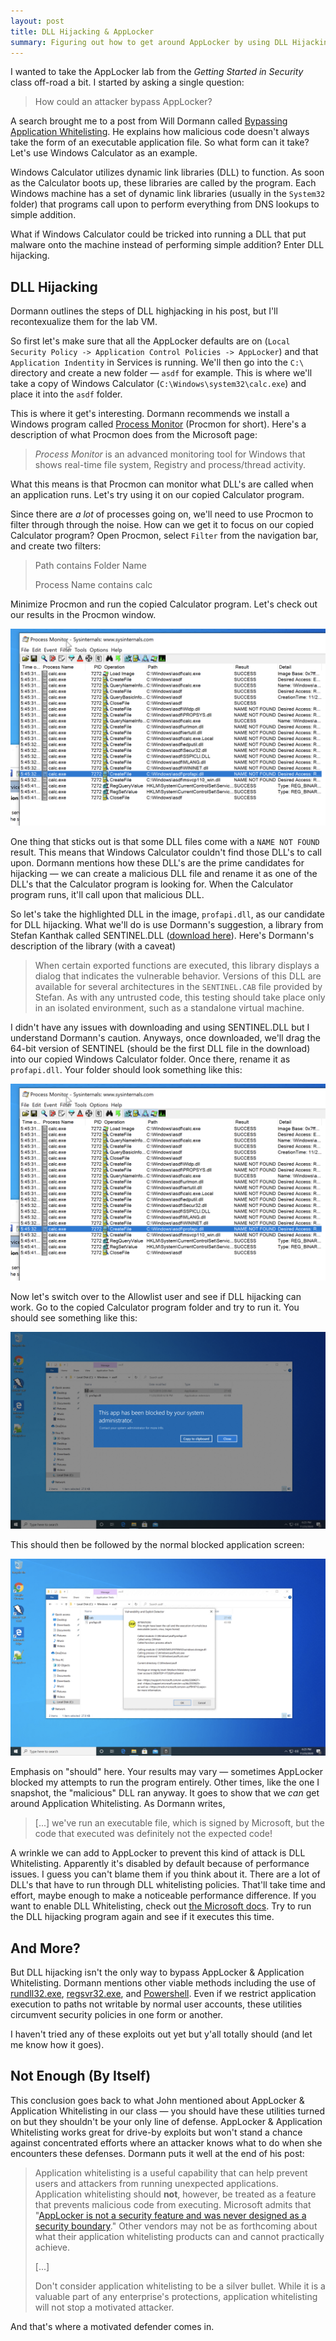 ```yaml
---
layout: post
title: DLL Hijacking & AppLocker
summary: Figuring out how to get around AppLocker by using DLL Hijacking.
---
```


I wanted to take the AppLocker lab from the *Getting Started in Security* class off-road a bit. I started by asking a single question:

> How could an attacker bypass AppLocker?

A search brought me to a post from Will Dormann called [Bypassing Application Whitelisting](https://insights.sei.cmu.edu/cert/2016/06/bypassing-application-whitelisting.html). He explains how malicious code doesn't always take the form of an executable application file. So what form can it take? Let's use Windows Calculator as an example.

Windows Calculator utilizes dynamic link libraries (DLL) to function. As soon as the Calculator boots up, these libraries are called by the program. Each Windows machine has a set of dynamic link libraries (usually in the `System32` folder) that programs call upon to perform everything from DNS lookups to simple addition.

What if Windows Calculator could be tricked into running a DLL that put malware onto the machine instead of performing simple addition? Enter DLL hijacking.

## DLL Hijacking

Dormann outlines the steps of DLL highjacking in his post, but I'll recontexualize them for the lab VM.

So first let's make sure that all the AppLocker defaults are on (`Local Security Policy -> Application Control Policies -> AppLocker`) and that `Application Indentity` in Services is running. We'll then go into the  `C:\` directory and create a new folder — `asdf` for example. This is where we'll take a copy of Windows Calculator (`C:\Windows\system32\calc.exe`) and place it into the `asdf` folder.

This is where it get's interesting. Dormann recommends we install a Windows program called [Process Monitor](https://docs.microsoft.com/en-us/sysinternals/downloads/procmon) (Procmon for short). Here's a description of what Procmon does from the Microsoft page:

> *Process Monitor* is an advanced monitoring tool for Windows that shows real-time file system, Registry and process/thread activity.

What this means is that Procmon can monitor what DLL's are called when an application runs. Let's try using it on our copied Calculator program.

Since there are _a lot_ of processes going on, we'll need to use Procmon to filter through through the noise. How can we get it to focus on our copied Calculator program? Open Procmon, select `Filter` from the navigation bar, and create two filters:

> Path contains Folder Name
>
> Process Name contains calc

Minimize Procmon and run the copied Calculator program. Let's check out our results in the Procmon window.

![Procmon Results of running the Calculator program](/images/Procmon-Results.png)

One thing that sticks out is that some DLL files come with a `NAME NOT FOUND` result. This means that Windows Calculator couldn't find those DLL's to call upon. Dormann mentions how these DLL's are the prime candidates for hijacking — we can create a malicious DLL file and rename it as one of the DLL's that the Calculator program is looking for. When the Calculator program runs, it'll call upon that malicious DLL.

 So let's take the highlighted DLL in the image, `profapi.dll`, as our candidate for DLL hijacking. What we'll do is use Dormann's suggestion, a library from Stefan Kanthak called SENTINEL.DLL ([download here](https://skanthak.homepage.t-online.de/download/SENTINEL.CAB)). Here's Dormann's description of the library (with a caveat)

> When certain exported functions are executed, this library displays a dialog that indicates the vulnerable behavior. Versions of this DLL are available for several architectures in the `SENTINEL.CAB` file provided by Stefan. As with any untrusted code, this testing should take place only in an isolated environment, such as a standalone virtual machine.

I didn't have any issues with downloading and using SENTINEL.DLL but I understand Dormann's caution. Anyways, once downloaded, we'll drag the 64-bit version of SENTINEL (should be the first DLL file in the download) into our copied Windows Calculator folder. Once there, rename it as `profapi.dll`. Your folder should look something like this:

![Calculator and DLL in folder](/images/Procmon-Results.png)

Now let's switch over to the Allowlist user and see if DLL hijacking can work. Go to the copied Calculator program folder and try to  run it. You should see something like this:

![Screen Shot 2020-11-23 at 8.23.34 PM](/images/DLL-Message.png)

This should then be followed by the normal blocked application screen:

![Screen Shot 2020-11-23 at 8.23.40 PM](/images/Blocked-App.png)

Emphasis on "should" here. Your results may vary — sometimes AppLocker blocked my attempts to run the program entirely. Other times, like the one I snapshot, the "malicious" DLL ran anyway. It goes to show that we *can* get around Application Whitelisting. As Dormann writes,

> [...] we've run an executable file, which is signed by Microsoft, but the code that executed was definitely not the expected code!

A wrinkle we can add to AppLocker to prevent this kind of attack is DLL Whitelisting. Apparently it's disabled by default because of performance issues. I guess you can't blame them if you think about it. There are a lot of DLL's that have to run through DLL whitelisting policies. That'll take time and effort, maybe enough to make a noticeable performance difference. If you want to enable DLL Whitelisting, check out [the Microsoft docs](https://docs.microsoft.com/en-us/previous-versions/windows/it-pro/windows-server-2012-R2-and-2012/ee460947(v=ws.11)?redirectedfrom=MSDN). Try to run the DLL hijacking program again and see if it executes this time.

## And More?

But DLL hijacking isn't the only way to bypass AppLocker & Application Whitelisting. Dormann mentions other viable methods including the use of [rundll32.exe](https://github.com/kasif-dekel/Microsoft-Applocker-Bypass), [regsvr32.exe](https://pentestlab.blog/2017/05/11/applocker-bypass-regsvr32/), and [Powershell](http://www.powershellempire.com/). Even if we restrict application execution to paths not writable by normal user accounts, these utilities circumvent security policies in one form or another.

I haven't tried any of these exploits out yet but y'all totally should (and let me know how it goes).

## Not Enough (By Itself)

This conclusion goes back to what John mentioned about AppLocker & Application Whitelisting in our class — you should have these utilities turned on but they shouldn't be your only line of defense. AppLocker & Application Whitelisting works great for drive-by exploits but won't stand a chance against concentrated efforts where an attacker knows what to do when she encounters these defenses. Dormann puts it well at the end of his post:

> Application whitelisting is a useful capability that can help prevent users and attackers from running unexpected applications. Application whitelisting should **not**, however, be treated as a feature that prevents malicious code from executing. Microsoft admits that "[AppLocker is not a security feature and was never designed as a security boundary](https://github.com/kasif-dekel/Microsoft-Applocker-Bypass#microsfts-response)." Other vendors may not be as forthcoming about what their application whitelisting products can and cannot practically achieve.
>
> [...]
>
> Don't consider application whitelisting to be a silver bullet. While it is a valuable part of any enterprise's protections, application whitelisting will not stop a motivated attacker.

And that's where a motivated defender comes in.
